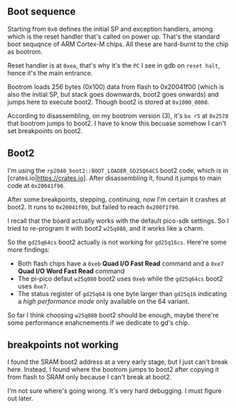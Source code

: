## Boot sequence

Starting from `0x0` defines the initial SP and exception handlers, among which is the reset handler that's called on power up. That's the standard boot sequqnce of ARM Cortex-M chips. All these are hard-burnt to the chip as bootrom.

Reset handler is at `0xea`, that's why it's the `PC` I see in gdb on `reset halt`, hence it's the main entrance.

Bootrom loads 256 bytes (0x100) data from flash to 0x20041f00 (which is also the initial SP, but stack goes downwards, boot2 goes onwards) and jumps here to execute boot2. Though boot2 is stored at `0x1000_0000`.

According to disassembling, on my bootrom version (3), it's `bx r5` at `0x2578` that bootrom jumps to boot2. I have to know this becuase somehow I can't set breakpoints on boot2.

## Boot2 

I'm using the `rp2040_boot2::BOOT_LOADER_GD25Q64CS` boot2 code, which is in [crates.io|https://crates.io]. After disassembling it, found it jumps to main code at `0x20041f90`.

After some breakpoints, stepping, continuing, now I'm certain it crashes at boot2. It runs to `0x20041f00`, but failed to reach `0x200f1f90`.

I recall that the board actually works with the default pico-sdk settings. So I tried to re-program it with boot2 `w25q080`, and it works like a charm.

So the `gd25q64cs` boot2 actually is not working for `gd25q16cs`. Here're some more findings:

* Both flash chips have a `0xeb` **Quad I/O Fast Read** command and a `0xe7` **Quad I/O Word Fast Read** command
* The pi-pico defaut `w25q080` boot2 uses `0xeb` while the `gd25q64cs` boot2 uses `0xe7`.
* The status register of `gd25q64` is one byte larger than `gd25q16` indicating a *high performance mode* only available on the 64 variant.

So far I think choosing `w25q080` boot2 should be enough, maybe there're some performance enahcnements if we dedicate to gd's chip.

## breakpoints not working

I found the SRAM boot2 address at a very early stage, but I just can't break here. Instead, I found where the bootrom jumps to boot2 after copying it from flash to SRAM only because I can't break at boot2.

I'm not sure where's going wrong. It's very hard debugging. I must figure out later.